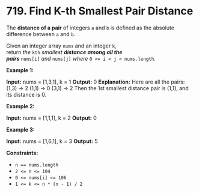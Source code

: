 # 719. Find K-th Smallest Pair Distance 

The **distance of a pair** of integers `a` and `b` is defined as the absolute difference between `a` and `b`.

Given an integer array `nums` and an integer `k`, return _the_ `kth` _smallest **distance among all the pairs**_ `nums[i]` _and_ `nums[j]` _where_ `0 <= i < j < nums.length`.

**Example 1:**

**Input:** nums = [1,3,1], k = 1
**Output:** 0
**Explanation:** Here are all the pairs:
(1,3) -> 2
(1,1) -> 0
(3,1) -> 2
Then the 1st smallest distance pair is (1,1), and its distance is 0.

**Example 2:**

**Input:** nums = [1,1,1], k = 2
**Output:** 0

**Example 3:**

**Input:** nums = [1,6,1], k = 3
**Output:** 5

**Constraints:**

- `n == nums.length`
- `2 <= n <= 104`
- `0 <= nums[i] <= 106`
- `1 <= k <= n * (n - 1) / 2`